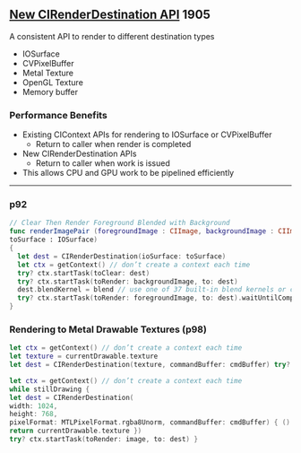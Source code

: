 
## [New CIRenderDestination API](CIRenderDestination.md) 1905

A consistent API to render to different destination types
* IOSurface
* CVPixelBuffer
* Metal Texture
* OpenGL Texture
* Memory buffer


### Performance Benefits

* Existing CIContext APIs for rendering to IOSurface or CVPixelBuffer
  * Return to caller when render is completed
* New CIRenderDestination APIs
  * Return to caller when work is issued
* This allows CPU and GPU work to be pipelined efficiently

---

### p92

```swift
// Clear Then Render Foreground Blended with Background
func renderImagePair (foregroundImage : CIImage, backgroundImage : CIImage, blend : CIBlendKernel = CIBlendKernel.sourceOver
toSurface : IOSurface)
{
  let dest = CIRenderDestination(ioSurface: toSurface)
  let ctx = getContext() // don’t create a context each time
  try? ctx.startTask(toClear: dest)
  try? ctx.startTask(toRender: backgroundImage, to: dest)
  dest.blendKernel = blend // use one of 37 built-in blend kernels or create your own
  try? ctx.startTask(toRender: foregroundImage, to: dest).waitUntilCompleted()
}
```

### Rendering to Metal Drawable Textures (p98)

```swift
let ctx = getContext() // don’t create a context each time
let texture = currentDrawable.texture
let dest = CIRenderDestination(texture, commandBuffer: cmdBuffer) try? ctx.startTask(toRender: image, to: dest)
```


```swift
let ctx = getContext() // don’t create a context each time
while stillDrawing {
let dest = CIRenderDestination(
width: 1024,
height: 768,
pixelFormat: MTLPixelFormat.rgba8Unorm, commandBuffer: cmdBuffer) { () -> MTLTexture in
return currentDrawable.texture })
try? ctx.startTask(toRender: image, to: dest) }
```

